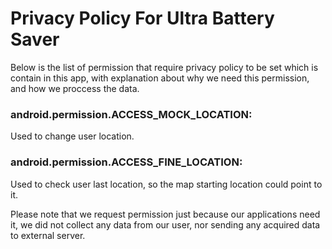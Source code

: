 # Privacy Policy For Ultra Battery Saver

Below is the list of permission that require privacy policy to be set which is contain in this app, with explanation about why we need this permission, and how we proccess the data.


### android.permission.ACCESS_MOCK_LOCATION:

Used to change user location.


### android.permission.ACCESS_FINE_LOCATION:

Used to check user last location, so the map starting location could point to it.

Please note that we request permission just because our applications need it, we did not collect any data from our user, nor sending any acquired data to external server.
